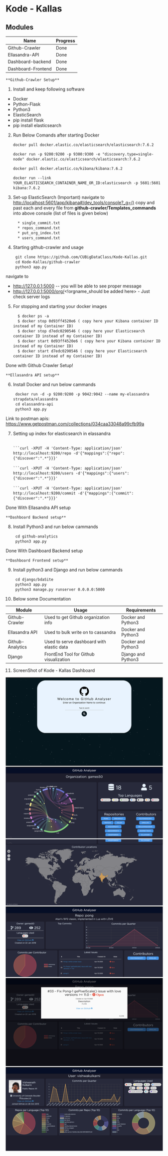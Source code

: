 
# Kode - Kallas


  

## Modules

|Name  | Progress |
|--|--|
|  Github-Crawler| Done|
| Ellasandra-API|Done|
|Dashboard-backend|Done|
|Dashboard-Frontend|Done|


    **Github-Crawler Setup**

 1) Install and keep following software
 

 - Docker
 - Python-Flask
 - Python3
 - ElasticSearch
 - pip install flask 
 - pip install elasticsearch 

2) Run Below Comands after starting Docker
	```
	docker pull docker.elastic.co/elasticsearch/elasticsearch:7.6.2
	```
	``` 
	docker run -p 9200:9200 -p 9300:9300 -e "discovery.type=single-node" docker.elastic.co/elasticsearch/elasticsearch:7.6.2 
	```
	```
	docker pull docker.elastic.co/kibana/kibana:7.6.2
	```
	```
	docker run --link YOUR_ELASTICSEARCH_CONTAINER_NAME_OR_ID:elasticsearch -p 5601:5601 kibana:7.6.2
	```
3) Set-up ElasticSearch (Important)
   navigate to [http://localhost:5601/app/kibana#/dev_tools/console?_g=()](http://localhost:5601/app/kibana#/dev_tools/console?_g=())
   copy and past each and every file from **github-crawler/Templates_commands** into above console (list of files is given below)

         * single_commit.txt
         * repos_command.txt
         * put_org_index.txt
         * users_command.txt
    

3) Starting github-crawler and usage

		git clone https://github.com/CUBigDataClass/Kode-Kallas.git
		cd Kode-Kallas/github-crawler
	    python3 app.py
navigate to
-  http://127.0.0.1:5000  -- you will be able to see proper message
- http://127.0.0.1:5000/org/<!orgname_should be added here>  - Just check server logs  

5) For stopping and starting your docker images	

	     $ docker ps -a    	
	     $ docker stop 0d93ff4520e6 ( copy here your Kibana container ID instead of my Container ID)	
	     $ docker stop d7edc0290546 ( copy here your Elasticsearch container ID instead of my Container ID)	
	     $ docker start 0d93ff4520e6 ( copy here your Kibana container ID instead of my Container ID)	
	     $ docker start d7edc0290546 ( copy here your Elasticsearch container ID instead of my Container ID)	

Done with Github Crawler Setup!

    **Ellasandra API setup**

6) Install Docker and run below cammands

	    docker run -d -p 9200:9200 -p 9042:9042 --name my-elassandra strapdata/elassandra
	    cd elassandra-api	 
	    python3 app.py
	   
Link to postman apis: https://www.getpostman.com/collections/034caa33048a99cfb99a	   
	
7) Setting up index for elasticsearch in elassandra
	```
	
	```curl -XPUT -H 'Content-Type: application/json' http://localhost:9200/repo -d'{"mappings":{"repo":{"discover":".*"}}}'
	
	```curl -XPUT -H 'Content-Type: application/json' http://localhost:9200/users -d'{"mappings":{"users":{"discover":".*"}}}'
	
	```curl -XPUT -H 'Content-Type: application/json' http://localhost:9200/commit -d'{"mappings":{"commit":{"discover":".*"}}}'

Done With Ellasandra API setup

    **Dashboard Backend setup**

8) Install Python3 and run below cammands

	    cd github-analytics
	    python3 app.py
	    
Done With Dashboard Backend setup

    **Dashboard Frontend setup**

9) Install python3 and Django and run below cammands

	    cd django/bdaSite
	    python3 app.py
	    python3 manage.py runserver 0.0.0.0:5000
	    



10) Below some Documentation


|**Module**  | **Usage** | **Requirements**|
|--|--|--|
|Github-Crawler|Used to get Github organization info |Docker and Python3|
|Ellasandra API|Used to bulk write on to cassandra |Docker and Python3|
|Github-Analytics|Used to serve dashboard with elastic data |Docker and Python3|
|Django|FrontEnd Tool for Github visualization  |Django and Python3|


11) ScreenShot of Kode - Kallas Dashboard

![alt text](Images/1.png?raw=true)
![alt text](Images/2.png?raw=true)
![alt text](Images/3.png?raw=true)
![alt text](Images/4.png?raw=true)
![alt text](Images/5.png?raw=true)
![alt text](Images/6.png?raw=true)

